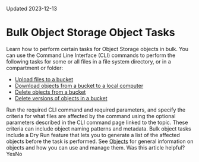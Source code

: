 Updated 2023-12-13
# Bulk Object Storage Object Tasks
Learn how to perform certain tasks for Object Storage objects in bulk.
You can use the Command Line Interface (CLI) commands to perform the following tasks for some or all files in a file system directory, or in a compartment or folder:
  * [Upload files to a bucket](https://docs.oracle.com/en-us/iaas/Content/Object/Tasks/bulk-upload-object.htm#top "Upload a group of objects from a file system to an Object Storage bucket or folder.")
  * [Download objects from a bucket to a local computer](https://docs.oracle.com/en-us/iaas/Content/Object/Tasks/bulk-download-object.htm#top "Download a group of objects from a bucket to a computer file system.")
  * [Delete objects from a bucket](https://docs.oracle.com/en-us/iaas/Content/Object/Tasks/bulk-delete-object.htm#top "Delete a group of objects in a bucket or folder.")
  * [Delete versions of objects in a bucket](https://docs.oracle.com/en-us/iaas/Content/Object/Tasks/bulk-delete-object-versions.htm#top "Delete a group of object versions in a Object Storage bucket or folder.")


Run the required CLI command and required parameters, and specify the criteria for what files are affected by the command using the optional parameters described in the CLI command page linked to the topic. These criteria can include object naming patterns and metadata.
Bulk object tasks include a Dry Run feature that lets you to generate a list of the affected objects before the task is performed.
See [Objects](https://docs.oracle.com/en-us/iaas/Content/Object/Tasks/managingobjects.htm#objects "Learn about how to manageObject Storage objects, which are files or unstructured data that you can upload to an Object Storage bucket to a compartment.") for general information on objects and how you can use and manage them.
Was this article helpful?
YesNo

